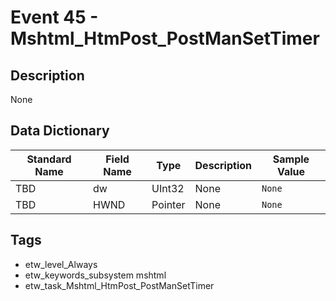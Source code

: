 # Event 45 - Mshtml_HtmPost_PostManSetTimer

## Description
None

## Data Dictionary
|Standard Name|Field Name|Type|Description|Sample Value|
|---|---|---|---|---|
|TBD|dw|UInt32|None|`None`|
|TBD|HWND|Pointer|None|`None`|

## Tags
* etw_level_Always
* etw_keywords_subsystem mshtml
* etw_task_Mshtml_HtmPost_PostManSetTimer